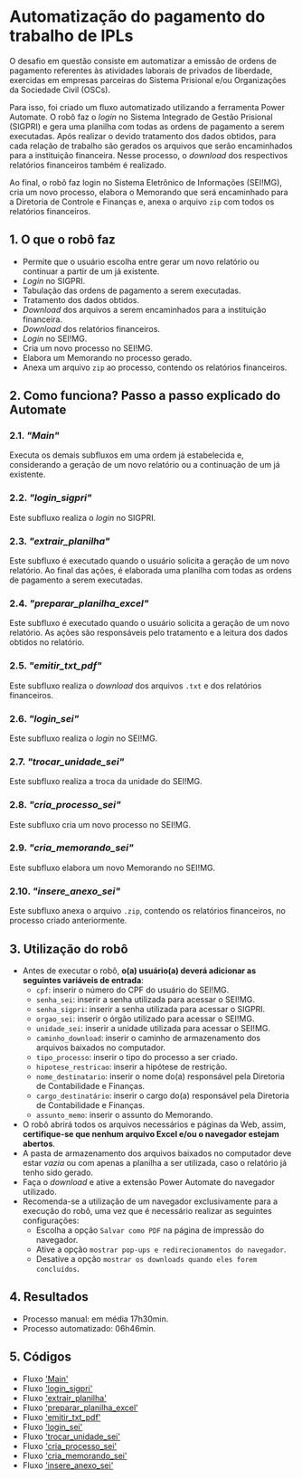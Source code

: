 # Automatização do pagamento do trabalho de IPLs​

O desafio em questão consiste em automatizar a emissão de ordens de pagamento referentes às atividades laborais de privados de liberdade, exercidas em empresas parceiras do Sistema Prisional e/ou Organizações da Sociedade Civil (OSCs).

Para isso, foi criado um fluxo automatizado utilizando a ferramenta Power Automate. O robô faz o *login* no Sistema Integrado de Gestão Prisional (SIGPRI) e gera uma planilha com todas as ordens de pagamento a serem executadas. Após realizar o devido tratamento dos dados obtidos, para cada relação de trabalho são gerados os arquivos que serão encaminhados para a instituição financeira. Nesse processo, o *download* dos respectivos relatórios financeiros também é realizado.

Ao final, o robô faz login no Sistema Eletrônico de Informações (SEI!MG), cria um novo processo, elabora o Memorando que será encaminhado para a Diretoria de Controle e Finanças e, anexa o arquivo `zip` com todos os relatórios financeiros.


<!-- more -->
## 1. O que o robô faz
- Permite que o usuário escolha entre gerar um novo relatório ou continuar a partir de um já existente.
- *Login* no SIGPRI.
- Tabulação das ordens de pagamento a serem executadas.
- Tratamento dos dados obtidos.
- *Download* dos arquivos a serem encaminhados para a instituição financeira.
- *Download* dos relatórios financeiros.
- *Login* no SEI!MG.
- Cria um novo processo no SEI!MG.
- Elabora um Memorando no processo gerado.
- Anexa um arquivo `zip` ao processo, contendo os relatórios financeiros.

## 2. Como funciona? Passo a passo explicado do Automate

### 2.1. *"Main"*
Executa os demais subfluxos em uma ordem já estabelecida e, considerando a geração de um novo relatório ou a continuação de um já existente.

### 2.2. *"login_sigpri"*
Este subfluxo realiza o *login* no SIGPRI.

### 2.3. *"extrair_planilha"*
Este subfluxo é executado quando o usuário solicita a geração de um novo relatório. Ao final das ações, é elaborada uma planilha com todas as ordens de pagamento a serem executadas.

### 2.4. *"preparar_planilha_excel"*
Este subfluxo é executado quando o usuário solicita a geração de um novo relatório. As ações são responsáveis pelo tratamento e a leitura dos dados obtidos no relatório.

### 2.5. *"emitir_txt_pdf"*
Este subfluxo realiza o *download* dos arquivos `.txt` e dos relatórios financeiros.

### 2.6. *"login_sei"*
Este subfluxo realiza o *login* no SEI!MG.

### 2.7. *"trocar_unidade_sei"*
Este subfluxo realiza a troca da unidade do SEI!MG.

### 2.8. *"cria_processo_sei"*
Este subfluxo cria um novo processo no SEI!MG.

### 2.9. *"cria_memorando_sei"*
Este subfluxo elabora um novo Memorando no SEI!MG.

### 2.10. *"insere_anexo_sei"*
Este subfluxo anexa o arquivo `.zip`, contendo os relatórios financeiros, no processo criado anteriormente.

## 3. Utilização do robô
- Antes de executar o robô, **o(a) usuário(a) deverá adicionar as seguintes variáveis de entrada**:
    - `cpf`: inserir o número do CPF do usuário do SEI!MG.
    - `senha_sei`: inserir a senha utilizada para acessar o SEI!MG.
    - `senha_sigpri`: inserir a senha utilizada para acessar o SIGPRI.
    - `orgao_sei`: inserir o órgão utilizado para acessar o SEI!MG.
    - `unidade_sei`: inserir a unidade utilizada para acessar o SEI!MG.
    - `caminho_download`: inserir o caminho de armazenamento dos arquivos baixados no computador.
    - `tipo_processo`: inserir o tipo do processo a ser criado.
    - `hipotese_restricao`: inserir a hipótese de restrição.
    - `nome_destinatario`: inserir o nome do(a) responsável pela Diretoria de Contabilidade e Finanças.
    - `cargo_destinatário`: inserir o cargo do(a) responsável pela Diretoria de Contabilidade e Finanças.
    - `assunto_memo`: inserir o assunto do Memorando.
- O robô abrirá todos os arquivos necessários e páginas da Web, assim, **certifique-se que nenhum arquivo Excel e/ou o navegador estejam abertos**.
- A pasta de armazenamento dos arquivos baixados no computador deve estar *vazia* ou com apenas a planilha a ser utilizada, caso o relatório já tenho sido gerado.
- Faça o *download* e ative a extensão Power Automate do navegador utilizado.
- Recomenda-se a utilização de um navegador exclusivamente para a execução do robô, uma vez que é necessário realizar as seguintes configurações:
    - Escolha a opção `Salvar como PDF` na página de impressão do navegador.
    - Ative a opção `mostrar pop-ups e redirecionamentos do navegador`.
    - Desative a opção `mostrar os downloads quando eles forem concluídos`.


## 4. Resultados
 - Processo manual: em média 17h30min.
 - Processo automatizado: 06h46min.

## 5. Códigos
- Fluxo ['Main'](https://raw.githubusercontent.com/automatiza-mg/biblioteca-de-robos/refs/heads/main/robos/sejusp_depen_ipls/main.txt)
- Fluxo ['login_sigpri'](https://raw.githubusercontent.com/automatiza-mg/biblioteca-de-robos/refs/heads/main/robos/sejusp_depen_ipls/login_sigpri.txt)
- Fluxo ['extrair_planilha'](https://raw.githubusercontent.com/automatiza-mg/biblioteca-de-robos/refs/heads/main/robos/sejusp_depen_ipls/extrair_planilha.txt)
- Fluxo ['preparar_planilha_excel'](https://raw.githubusercontent.com/automatiza-mg/biblioteca-de-robos/refs/heads/main/robos/sejusp_depen_ipls/preparar_planilha_excel.txt)
- Fluxo ['emitir_txt_pdf'](https://raw.githubusercontent.com/automatiza-mg/biblioteca-de-robos/refs/heads/main/robos/sejusp_depen_ipls/emitir_txt_pdf.txt)
- Fluxo ['login_sei'](https://raw.githubusercontent.com/automatiza-mg/biblioteca-de-robos/refs/heads/main/robos/sejusp_depen_ipls/login_sei.txt)
- Fluxo ['trocar_unidade_sei'](https://raw.githubusercontent.com/automatiza-mg/biblioteca-de-robos/refs/heads/main/robos/sejusp_depen_ipls/trocar_unidade_sei.txt)
- Fluxo ['cria_processo_sei'](https://raw.githubusercontent.com/automatiza-mg/biblioteca-de-robos/refs/heads/main/robos/sejusp_depen_ipls/criar_processo_sei.txt)
- Fluxo ['cria_memorando_sei'](https://raw.githubusercontent.com/automatiza-mg/biblioteca-de-robos/refs/heads/main/robos/sejusp_depen_ipls/criar_memo_sei.txt)
- Fluxo ['insere_anexo_sei'](https://raw.githubusercontent.com/automatiza-mg/biblioteca-de-robos/refs/heads/main/robos/sejusp_depen_ipls/insere_anexo_sei.txt)